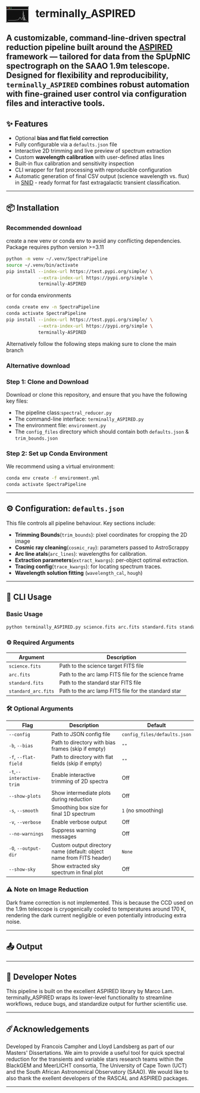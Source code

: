 <h1>
  <img src="assets/terminally_ASPIRED_logo_no_text.png" alt="Logo" width="60" style="vertical-align: middle; margin-right: 12px;">
  terminally_ASPIRED
</h1>


 A customizable, command-line-driven spectral reduction pipeline built around the [ASPIRED](https://github.com/cylammarco/ASPIRED) framework — tailored for data from the **SpUpNIC spectrograph** on the **SAAO 1.9m telescope**.
Designed for flexibility and reproducibility, `terminally_ASPIRED` combines robust automation with fine-grained user control via configuration files and interactive tools.
---

## ✨ Features

- Optional **bias and flat field correction**
- Fully configurable via a `defaults.json` file
- Interactive 2D trimming and live preview of spectrum extraction
- Custom **wavelength calibration** with user-defined atlas lines
- Built-in flux calibration and sensitivity inspection
- CLI wrapper for fast processing with reproducible configuration
- Automatic generation of final CSV output (science wavelength vs. flux) in [SNID](https://people.lam.fr/blondin.stephane/software/snid/) - ready format for fast extragalactic transient classification.

---

## 📦 Installation
### Recommended download
create a new venv or conda env to avoid any conflicting dependencies. Package requires python version >=3.11

```bash
python -m venv ~/.venv/SpectraPipeline
source ~/.venv/bin/activate
pip install --index-url https://test.pypi.org/simple/ \
            --extra-index-url https://pypi.org/simple \
            terminally-ASPIRED
```
or for conda environments
```bash
conda create env -n SpectraPipeline
conda activate SpectraPipeline
pip install --index-url https://test.pypi.org/simple/ \
            --extra-index-url https://pypi.org/simple \
            terminally-ASPIRED
```

Alternatively follow the following steps making sure to clone the main branch

### Alternative download
### Step 1: Clone and Download

Download or clone this repository, and ensure that you have the following key files:

- The pipeline class:`spectral_reducer.py`
- The command-line interface: `terminally_ASPIRED.py`
- The environment file: `environment.py`
- The `config_files` directory which should contain both `defaults.json` & `trim_bounds.json`

### Step 2: Set up Conda Environment

We recommend using a virtual environment:
```bash
conda env create -f environment.yml
conda activate SpectraPipeline
```

---
## ⚙️ Configuration: `defaults.json`
This file controls all pipeline behaviour.
Key sections include:
- **Trimming Bounds**(`trim_bounds`): pixel coordinates for cropping the 2D image
- **Cosmic ray cleaning**(`cosmic_ray`): parameters passed to AstroScrappy
- **Arc line atals**(`arc_lines`): wavelengths for calibration.
- **Extraction parameters**(`extract_kwargs`): per-object optimal extraction.
- **Tracing config**(`trace_kwargs`): for locating spectrum traces.
- **Wavelength solution fitting** (`wavelength_cal`, `hough`)
---

## 🚀 CLI Usage
### Basic Usage 
```bash
python terminally_ASPIRED.py science.fits arc.fits standard.fits standard_arc.fits
```
### ⚙️ Required Arguments
| Argument            | Description                                          |
| ------------------- | ---------------------------------------------------- |
| `science.fits`      | Path to the science target FITS file                 |
| `arc.fits`          | Path to the arc lamp FITS file for the science frame |
| `standard.fits`     | Path to the standard star FITS file                  |
| `standard_arc.fits` | Path to the arc lamp FITS file for the standard star |


### 🛠️ Optional Arguments
| Flag                 | Description                                                          | Default                      |
| -------------------- | -------------------------------------------------------------------- | ---------------------------- |
| `--config`           | Path to JSON config file                                             | `config_files/defaults.json` |
| `-b`, `--bias`       | Path to directory with bias frames (skip if empty)                   | `""`                         |
| `-f`, `--flat-field` | Path to directory with flat fields (skip if empty)                   | `""`                         |
| `-t`,`--interactive-trim` | Enable interactive trimming of 2D spectra                            | Off                     |
| `--show-plots`       | Show intermediate plots during reduction                             | Off                          |
| `-s`, `--smooth`     | Smoothing box size for final 1D spectrum                             | `1` (no smoothing)           |
| `-v`, `--verbose`    | Enable verbose output                                                | Off                          |
| `--no-warnings`      | Suppress warning messages                                            | Off                          |
| `-O`, `--output-dir` | Custom output directory name (default: object name from FITS header) | `None`                       |
| `--show-sky`         | Show extracted sky spectrum in final plot                            | Off                          |

### ⚠️ Note on Image Reduction
Dark frame correction is not implemented. This is because the CCD used on the 1.9m telescope is cryogenically cooled to temperatures around 170 K, rendering the dark current negligible or even potentially introducing extra noise.

---
## 📤 Output

---

## 🧪 Developer Notes
This pipeline is built on the excellent ASPIRED library by Marco Lam. terminally_ASPIRED wraps its lower-level functionality to streamline workflows, reduce bugs, and standardize output for further scientific use.

---
## ☄️Acknowledgements
Developed by Francois Campher and Lloyd Landsberg as part of our Masters' Dissertations. We aim to provide a useful tool for quick spectral reduction for the transients and variable stars research teams within the BlackGEM and MeerLICHT consortia, The University of Cape Town (UCT) and the South African Astronomical Observatory (SAAO). We would like to also thank the exellent developers of the RASCAL and ASPIRED packages.

---



